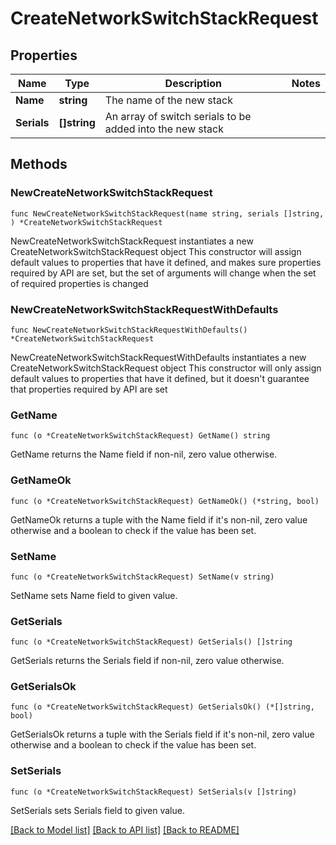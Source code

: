 # CreateNetworkSwitchStackRequest

## Properties

Name | Type | Description | Notes
------------ | ------------- | ------------- | -------------
**Name** | **string** | The name of the new stack | 
**Serials** | **[]string** | An array of switch serials to be added into the new stack | 

## Methods

### NewCreateNetworkSwitchStackRequest

`func NewCreateNetworkSwitchStackRequest(name string, serials []string, ) *CreateNetworkSwitchStackRequest`

NewCreateNetworkSwitchStackRequest instantiates a new CreateNetworkSwitchStackRequest object
This constructor will assign default values to properties that have it defined,
and makes sure properties required by API are set, but the set of arguments
will change when the set of required properties is changed

### NewCreateNetworkSwitchStackRequestWithDefaults

`func NewCreateNetworkSwitchStackRequestWithDefaults() *CreateNetworkSwitchStackRequest`

NewCreateNetworkSwitchStackRequestWithDefaults instantiates a new CreateNetworkSwitchStackRequest object
This constructor will only assign default values to properties that have it defined,
but it doesn't guarantee that properties required by API are set

### GetName

`func (o *CreateNetworkSwitchStackRequest) GetName() string`

GetName returns the Name field if non-nil, zero value otherwise.

### GetNameOk

`func (o *CreateNetworkSwitchStackRequest) GetNameOk() (*string, bool)`

GetNameOk returns a tuple with the Name field if it's non-nil, zero value otherwise
and a boolean to check if the value has been set.

### SetName

`func (o *CreateNetworkSwitchStackRequest) SetName(v string)`

SetName sets Name field to given value.


### GetSerials

`func (o *CreateNetworkSwitchStackRequest) GetSerials() []string`

GetSerials returns the Serials field if non-nil, zero value otherwise.

### GetSerialsOk

`func (o *CreateNetworkSwitchStackRequest) GetSerialsOk() (*[]string, bool)`

GetSerialsOk returns a tuple with the Serials field if it's non-nil, zero value otherwise
and a boolean to check if the value has been set.

### SetSerials

`func (o *CreateNetworkSwitchStackRequest) SetSerials(v []string)`

SetSerials sets Serials field to given value.



[[Back to Model list]](../README.md#documentation-for-models) [[Back to API list]](../README.md#documentation-for-api-endpoints) [[Back to README]](../README.md)



